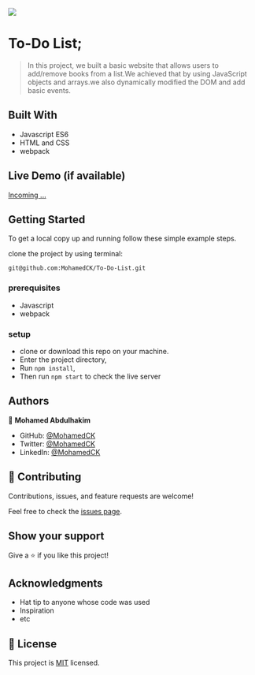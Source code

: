 ![](https://img.shields.io/badge/Microverse-blueviolet)

# To-Do List;

> In this project, we built a basic website that allows users to add/remove books from a list.We achieved that by using JavaScript objects and arrays.we also dynamically modified the DOM and add basic events.


## Built With

- Javascript ES6
- HTML and CSS
- webpack
  

## Live Demo (if available)

[Incoming ...](#)

## Getting Started


To get a local copy up and running follow these simple example steps.

clone the project by using terminal: 

`git@github.com:MohamedCK/To-Do-List.git`

### prerequisites
- Javascript
- webpack
### setup
- clone or download this repo on your machine.
- Enter the project directory,
- Run `npm install`,
- Then run  `npm start` to check the live server

## Authors

👤 **Mohamed Abdulhakim**

- GitHub: [@MohamedCK](https://github.com/MohamedCK)
- Twitter: [@MohamedCK](https://twitter.com/MohamedCK0)
- LinkedIn: [@MohamedCK](https://www.linkedin.com/in/mohamed-abdulhakim-2868521b6/)

## 🤝 Contributing

Contributions, issues, and feature requests are welcome!

Feel free to check the [issues page](https://github.com/MohamedCK/Awesome-books-plain-JavaScript-with-objects/issues).

## Show your support

Give a ⭐️ if you like this project!

## Acknowledgments

- Hat tip to anyone whose code was used
- Inspiration
- etc

## 📝 License

This project is [MIT](./MIT.md) licensed.
